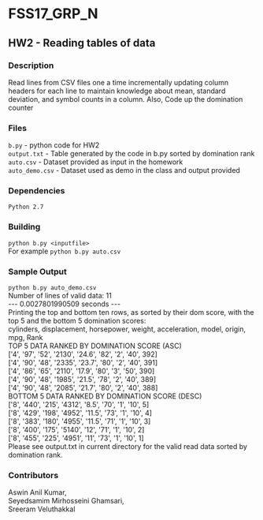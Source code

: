 # FSS17_GRP_N
## HW2 - Reading tables of data

### Description
Read lines from CSV files one a time incrementally updating column headers for each line to maintain knowledge about mean, standard deviation, and symbol counts in a column.
Also, Code up the domination counter 

### Files
`b.py` - python code for HW2   
`output.txt` - Table generated by the code in b.py sorted by domination rank  
`auto.csv` - Dataset provided as input in the homework  
`auto_demo.csv` - Dataset used as demo in the class and output provided  

### Dependencies
`Python 2.7`

### Building
`python b.py <inputfile>`  
For example `python b.py auto.csv`  

### Sample Output

`python b.py auto_demo.csv`  
Number of lines of valid data: 11  
--- 0.0027801990509 seconds ---  
Printing the top and bottom ten rows, as sorted by their dom score, with the top 5 and the bottom 5 domination scores:  
cylinders, displacement, horsepower, weight, acceleration, model, origin, mpg, Rank  
TOP 5 DATA RANKED BY DOMINATION SCORE (ASC)  
['4', '97', '52', '2130', '24.6', '82', '2', '40', 392]  
['4', '90', '48', '2335', '23.7', '80', '2', '40', 391]  
['4', '86', '65', '2110', '17.9', '80', '3', '50', 390]  
['4', '90', '48', '1985', '21.5', '78', '2', '40', 389]  
['4', '90', '48', '2085', '21.7', '80', '2', '40', 388]  
BOTTOM 5 DATA RANKED BY DOMINATION SCORE (DESC)  
['8', '440', '215', '4312', '8.5', '70', '1', '10', 5]  
['8', '429', '198', '4952', '11.5', '73', '1', '10', 4]  
['8', '383', '180', '4955', '11.5', '71', '1', '10', 3]  
['8', '400', '175', '5140', '12', '71', '1', '10', 2]  
['8', '455', '225', '4951', '11', '73', '1', '10', 1]  
Please see output.txt in current directory for the valid read data sorted by domination rank.  

### Contributors
Aswin Anil Kumar,  
Seyedsamim Mirhosseini Ghamsari,  
Sreeram Veluthakkal
